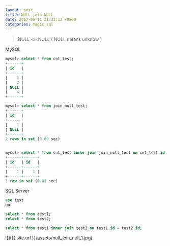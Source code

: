 ```yaml
---
layout: post
title: NULL join NULL
date: 2017-05-11 21:32:12 +0800
categories: magic_sql
---
```


> NULL <> NULL ( NULL means unknow ） 

MySQL

``` sql
mysql> select * from cnt_test;
+------+
| id   |
+------+
|    1 |
|    2 |
| NULL |
|    4 |
+------+

mysql> select * from join_null_test;
+------+
| id   |
+------+
|    1 |
| NULL |
+------+
2 rows in set (0.00 sec)


mysql> select * from cnt_test inner join join_null_test on cnt_test.id = join_null_test.id;
+------+------+
| id   | id   |
+------+------+
|    1 |    1 |
+------+------+
1 row in set (0.01 sec)

```

SQL Server

``` sql
use test
go

select * from test1;
select * from test2;

select * from test1 inner join test2 on test1.id = test2.id;
```

![]({{ site.url }}/assets/null_join_null_1.jpg)
